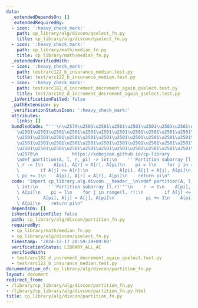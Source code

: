 ```yaml
---
data:
  _extendedDependsOn: []
  _extendedRequiredBy:
  - icon: ':heavy_check_mark:'
    path: cp_library/alg/divcon/qselect_fn.py
    title: cp_library/alg/divcon/qselect_fn.py
  - icon: ':heavy_check_mark:'
    path: cp_library/math/median_fn.py
    title: cp_library/math/median_fn.py
  _extendedVerifiedWith:
  - icon: ':heavy_check_mark:'
    path: test/arc122_b_insurance_median.test.py
    title: test/arc122_b_insurance_median.test.py
  - icon: ':heavy_check_mark:'
    path: test/arc182_d_increment_decrement_again_qselect.test.py
    title: test/arc182_d_increment_decrement_again_qselect.test.py
  _isVerificationFailed: false
  _pathExtension: py
  _verificationStatusIcon: ':heavy_check_mark:'
  attributes:
    links: []
  bundledCode: "'''\n\u257A\u2501\u2501\u2501\u2501\u2501\u2501\u2501\u2501\u2501\u2501\
    \u2501\u2501\u2501\u2501\u2501\u2501\u2501\u2501\u2501\u2501\u2501\u2501\u2501\
    \u2501\u2501\u2501\u2501\u2501\u2501\u2501\u2501\u2501\u2501\u2501\u2501\u2501\
    \u2501\u2501\u2501\u2501\u2501\u2501\u2501\u2501\u2501\u2501\u2501\u2501\u2501\
    \u2501\u2501\u2501\u2501\u2501\u2501\u2501\u2501\u2501\u2501\u2501\u2501\u2501\
    \u2578\n             https://kobejean.github.io/cp-library               \n'''\n\
    \ndef partition(A, l, r, pi) -> int:\n    '''Partition subarray [l,r)'''\n   \
    \ r -= 1\n    A[pi], A[r] = A[r], A[pi]\n    pi = l\n    for j in range(l, r):\n\
    \        if A[j] <= A[r]:\n            A[pi], A[j] = A[j], A[pi]\n           \
    \ pi += 1\n    A[pi], A[r] = A[r], A[pi]\n    return pi\n"
  code: "import cp_library.alg.divcon.__header__\n\ndef partition(A, l, r, pi) ->\
    \ int:\n    '''Partition subarray [l,r)'''\n    r -= 1\n    A[pi], A[r] = A[r],\
    \ A[pi]\n    pi = l\n    for j in range(l, r):\n        if A[j] <= A[r]:\n   \
    \         A[pi], A[j] = A[j], A[pi]\n            pi += 1\n    A[pi], A[r] = A[r],\
    \ A[pi]\n    return pi\n"
  dependsOn: []
  isVerificationFile: false
  path: cp_library/alg/divcon/partition_fn.py
  requiredBy:
  - cp_library/math/median_fn.py
  - cp_library/alg/divcon/qselect_fn.py
  timestamp: '2024-12-17 20:59:28+09:00'
  verificationStatus: LIBRARY_ALL_AC
  verifiedWith:
  - test/arc182_d_increment_decrement_again_qselect.test.py
  - test/arc122_b_insurance_median.test.py
documentation_of: cp_library/alg/divcon/partition_fn.py
layout: document
redirect_from:
- /library/cp_library/alg/divcon/partition_fn.py
- /library/cp_library/alg/divcon/partition_fn.py.html
title: cp_library/alg/divcon/partition_fn.py
---
```

